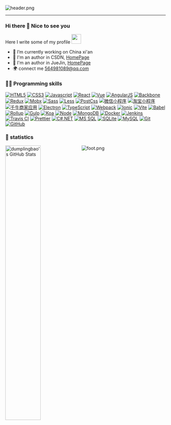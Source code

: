 ![header.png](https://s2.loli.net/2022/03/18/QOnSeKJPCkRFHAs.jpg)

<hr>
  
### Hi there 👋 Nice to see you 

Here I write some of my profile <img src="https://emojis.slackmojis.com/emojis/images/1531849430/4246/blob-sunglasses.gif?1531849430" width="30"/>

 - 🔭 I’m currently working on China xi'an
 - 🌱 I'm an author in CSDN, [HomePage](https://blog.csdn.net/BohemianLife?type=blog)
 - 🌈 I'm an author in JueJin, [HomePage](https://juejin.cn/user/3544481220008680)
 - 🌍 connect me 564981089@qq.com


### 🤝🏻 Programming skills

[![HTML5](https://img.shields.io/badge/-HTML5-E34F26?logo=html5&logoColor=white)](https://github.com/lazyperson) 
[![CSS3](https://img.shields.io/badge/-CSS3-1572B6?style=flat&logo=CSS3)](https://github.com/lazyperson) 
[![Javascript](https://img.shields.io/badge/Javascript-F7DF1E?logo=Javascript&logoColor=222222)](https://github.com/lazyperson) 
[![React](https://img.shields.io/badge/-React-black?style=flat&logo=react&link=https://github.com/lazyperson)](https://github.com/lazyperson) 
[![Vue](https://img.shields.io/badge/-Vue-white?style=flat&logo=vue.js&link=https://github.com/lazyperson)](https://github.com/lazyperson)
[![AngularJS](https://img.shields.io/badge/-AngularJS-E23237?style=flat&logo=AngularJS&link=https://github.com/lazyperson)](https://github.com/lazyperson)
[![Backbone](https://img.shields.io/badge/-Backbone-0071b5?style=flat&logo=Backbone.js)](https://github.com/lazyperson)
[![Redux](https://img.shields.io/badge/Redux-764ABC?logo=redux&logoColor=white)](https://github.com/lazyperson) 
[![Mobx](https://img.shields.io/badge/Mobx-FF9955?logo=Mobx&logoColor=white)](https://github.com/lazyperson) 
[![Sass](https://img.shields.io/badge/-Sass-CC6699?logo=sass&logoColor=white)](https://github.com/lazyperson) 
[![Less](https://img.shields.io/badge/Less-1D365D?logo=less&logoColor=white)](https://github.com/lazyperson) 
[![PostCss](https://img.shields.io/badge/-PostCss-DD3A0A?style=flat&logo=PostCss)](https://github.com/lazyperson) 
[![微信小程序](https://img.shields.io/badge/miniprogram-07C160?logo=Wechat&logoColor=white)](https://github.com/lazyperson) 
[![淘宝小程序](https://img.shields.io/badge/-miniprogram-yellow?style=flat&logo=Taobao)](https://github.com/lazyperson)
[![千牛商家应用](https://img.shields.io/badge/-QN-%E4%BB%98705?style=flat&logo=Alibaba.com)](https://github.com/lazyperson)
[![Electron](https://img.shields.io/badge/-Electron-white?style=flat&logo=Electron)](https://github.com/lazyperson)
[![TypeScript](https://img.shields.io/badge/-TypeScript-007ACC?logo=typescript&logoColor=white)](https://github.com/lazyperson) 
[![Webpack](https://img.shields.io/badge/-Webpack-8DD6F9?logo=webpack&logoColor=white)](https://github.com/lazyperson) 
[![Ionic](https://img.shields.io/badge/-Ionic-green?style=flat&logo=Ionic)](https://github.com/lazyperson) 
[![Vite](https://img.shields.io/badge/-Vite-black?style=flat&logo=Vite)](https://github.com/lazyperson) 
[![Babel](https://img.shields.io/badge/-Babel-33333D?style=flat&logo=Babel)](https://github.com/lazyperson) 
[![Rollup](https://img.shields.io/badge/-Rollup-EC4A3F?logo=rollup.js&logoColor=white)](https://github.com/lazyperson) 
[![Gulp](https://img.shields.io/badge/Gulp-CF4647?logo=gulp&logoColor=white)](https://github.com/lazyperson) 
[![Koa](https://img.shields.io/badge/-Koa-33333D?style=flat&logo=Koa)](https://github.com/lazyperson)
[![Node](https://img.shields.io/badge/-Nodejs-43853d?logo=Node.js&logoColor=white)](https://github.com/lazyperson) 
[![MongoDB](https://img.shields.io/badge/-MongoDB-265A8F?style=flat&logo=MongoDB)](https://github.com/lazyperson) 
[![Docker](https://img.shields.io/badge/-Docker-46a2f1?logo=docker&logoColor=white)](https://github.com/lazyperson) 
[![Jenkins](https://img.shields.io/badge/Jenkins-73C3D5?logo=Jenkins&logoColor=white)](https://github.com/lazyperson) 
[![Travis CI](https://img.shields.io/badge/Travis%20CI-3EAAAF?logo=Travis%20CI&logoColor=white)](https://github.com/lazyperson) 
[![Prettier](https://img.shields.io/badge/-Prettier-F7B93E?logo=prettier&logoColor=white)](https://github.com/lazyperson) 
[![C#.NET](https://img.shields.io/badge/-C%23Net-512BD4?style=flat&logo=.net)](https://github.com/lazyperson) 
[![MS SQL](https://img.shields.io/badge/-MS%20SQL-orange?style=flat&logo=Microsoft%20SQL%20Server)](https://github.com/lazyperson) 
[![SQLite](https://img.shields.io/badge/-SQLite-red?style=flat&logo=SQLite)](https://github.com/lazyperson) 
[![MySQL](https://img.shields.io/badge/-MySQL-d1ab66?style=flat&logo=mysql&link=https://github.com/lazyperson)](https://github.com/lazyperson) 
[![Git](https://img.shields.io/badge/-Git-43a047?style=flat&logo=git&link=https://github.com/lazyperson)](https://github.com/lazyperson) 
[![GitHub](https://img.shields.io/badge/-GitHub-181717?style=flat&logo=github&link=https://github.com/lazyperson)](https://github.com/lazyperson)

### 🙈 statistics

<img align="left" width="47%" src="https://github-readme-stats.vercel.app/api?username=lazyperson&&show_icons=true&theme=radical&line_height=27&v=5&count_private=true" alt="dumplingbao's GitHub Stats" />

![foot.png](https://ossbao.oss-cn-qingdao.aliyuncs.com/github/foot.png)



